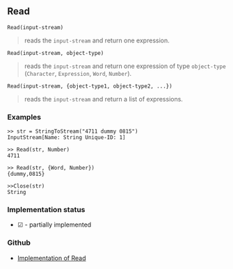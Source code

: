 ## Read

```
Read(input-stream)
```

> reads the `input-stream` and return one expression.

```
Read(input-stream, object-type)
```

> reads the `input-stream` and return one expression of type `object-type` (`Character`, `Expression`, `Word`, `Number`).

```
Read(input-stream, {object-type1, object-type2, ...})
```

> reads the `input-stream` and return a list of expressions.

### Examples

``` 
>> str = StringToStream("4711 dummy 0815")
InputStream[Name: String Unique-ID: 1]

>> Read(str, Number) 
4711

>> Read(str, {Word, Number})
{dummy,0815}

>>Close(str) 
String 
```






### Implementation status

* &#x2611; - partially implemented

### Github

* [Implementation of Read](https://github.com/axkr/symja_android_library/blob/master/symja_android_library/matheclipse-core/src/main/java/org/matheclipse/core/builtin/FileFunctions.java#L965) 
